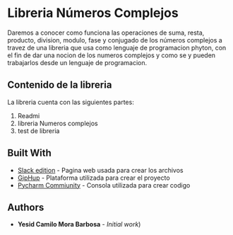 # Libreria Números Complejos

Daremos a conocer como funciona las operaciones de suma, resta, producto, division, modulo, fase y conjugado de los números complejos a travez de una libreria que usa como 
lenguaje de programacion phyton, con el fin de dar una nocion de los numeros complejos y como se y pueden trabajarlos desde un lenguaje de programacion.


## Contenido de la libreria
La libreria cuenta con las siguientes partes:
1. Readmi
2. libreria Numeros complejos
3. test de libreria


## Built With

* [Slack edition](https://stackedit.io/app#) - Pagina web usada para crear los archivos
* [GipHup](https://desktop.github.com/) - Plataforma utilizada para crear el proyecto
* [Pycharm Commiunity](https://www.jetbrains.com/es-es/pycharm/download/#section=windows) - Consola utilizada para crear codigo

## Authors

* **Yesid Camilo Mora Barbosa** - *Initial work*)




